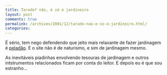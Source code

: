 ```yaml
---
title: Tarado? não, é só o jardineiro
layout: post
comments: true
permalink: /archives/2001/12/tarado-nao-e-so-o-jardineiro.html/
categories:
---
```

É sério, tem nego defendendo que jeito mais relaxante de fazer jardinagem é <a href="http://www.homestore.com/lawngarden/advice/nudegardening.asp" >peladão</a>. E o site não é de naturismo, e sim de jardinagem mesmo.

As inevitáveis piadinhas envolvendo tesouras de jardinagem e outros intstrumentos relacionados ficam por conta do leitor. E depois eu é que sou estranho&#8230;
